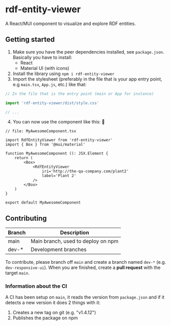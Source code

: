 # rdf-entity-viewer

A React/MUI component to visualize and explore RDF entities.

## Getting started

1) Make sure you have the peer dependencies installed, see `package.json`. Basically you have to install:
    - React
    - Material UI (with icons)
2) Install the library using `npm i rdf-entity-viewer`
3) Import the stylesheet (preferably in the file that is your app entry point, e.g `main.tsx`, `App.js`, etc.) like that:

```js
// In the file that is the entry point (main or App for instance)

import 'rdf-entity-viewer/dist/style.css'

// ...
```

4) You can now use the component like this: 🎉

```tsx
// file: MyAwesomeComponent.tsx

import RdfEntityViewer from 'rdf-entity-viewer'
import { Box } from '@mui/material'

function MyAwesomeComponent (): JSX.Element {
    return (
        <Box>
            <RdfEntityViewer
                iri='http://the-qa-company.com/plant2'
                label='Plant 2'
            />
        </Box>
    )
}

export default MyAwesomeComponent

```


## Contributing

Branch | Description
-------|------------------------------------
main   | Main branch, used to deploy on npm
dev-*  | Development branches

To contribute, please branch off `main` and create a branch named `dev-*` (e.g. `dev-responsive-ui`). When you are finished, create a **pull request** with the target `main`.

### Information about the CI

A CI has been setup on `main`, it reads the version from `package.json` and if it detects a new version it does 2 things with it:

1) Creates a new tag on git (e.g. "v1.4.12")
2) Publishes the package on npm


